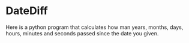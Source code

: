 # DateDiff
Here is a python program that calculates how man years, months, days, hours, minutes and seconds passed since the date you given.
